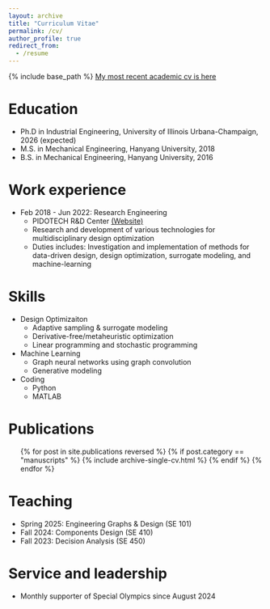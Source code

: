 ```yaml
---
layout: archive
title: "Curriculum Vitae"
permalink: /cv/
author_profile: true
redirect_from:
  - /resume
---
```


{% include base_path %}
[My most recent academic cv is here](/files/IB_Chung_UIUC_Curriculum_Vitae_2025.pdf)

Education
======
* Ph.D in Industrial Engineering, University of Illinois Urbana-Champaign, 2026 (expected)
* M.S. in Mechanical Engineering, Hanyang University, 2018
* B.S. in Mechanical Engineering, Hanyang University, 2016

Work experience
======
* Feb 2018 - Jun 2022: Research Engineering
  * PIDOTECH R&D Center [(Website)](https://www.pidotech.com/eng/)
  * Research and development of various technologies for multidisciplinary design optimization
  * Duties includes: Investigation and implementation of methods for data-driven design, design optimization, surrogate modeling, and machine-learning

Skills
======
* Design Optimizaiton
  * Adaptive sampling & surrogate modeling
  * Derivative-free/metaheuristic optimization
  * Linear programming and stochastic programming
* Machine Learning
  * Graph neural networks using graph convolution
  * Generative modeling
* Coding
  * Python
  * MATLAB

Publications
======
  <ul>{% for post in site.publications reversed %}
    {% if post.category == "manuscripts" %}
      {% include archive-single-cv.html %}
    {% endif %}
  {% endfor %}</ul>
  

Teaching
======
* Spring 2025: Engineering Graphs & Design (SE 101)
* Fall 2024: Components Design (SE 410)
* Fall 2023: Decision Analysis (SE 450)
  
Service and leadership
======
* Monthly supporter of Special Olympics since August 2024
